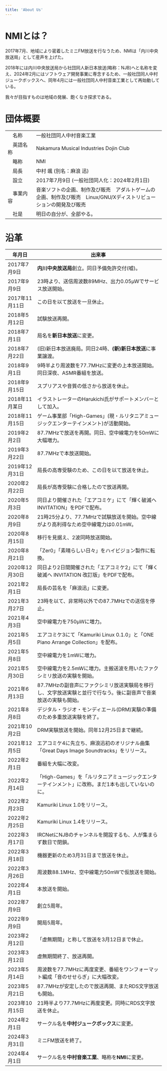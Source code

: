 ```yaml
---
title: 'About Us'
---
```


# NMIとは？

2017年7月、地域により密着したミニFM放送を行なうため、NMIは「内川中央放送局」として産声を上げた。

2018年には内川中央放送局から社団同人新日本放送(略称：NJB)へと名称を変え、2024年2月にはソフトウェア開発事業に専念するため、一般社団同人中村ジュークボックスへ、同年4月には一般社団同人中村音楽工業として再始動している。

我々が目指すものは地域の発展、飽くなき探求である。

# 団体概要
|||
|----|----|
|　名称　　　|一般社団同人中村音楽工業|
|　英語名称　|Nakamura Musical Industries Dojin Club|
|　略称　　　|NMI|
|　局長　　　|中村 颯 (別名：麻浪 迅)|
|　設立　　　|2017年7月9日 (一般社団同人化：2024年2月1日)|
|　事業内容　|音楽ソフトの企画、制作及び販売　アダルトゲームの企画、制作及び販売　Linux/GNU/Xディストリビューションの開発及び販売|
|　社是　　　|明日の自分が、全部やる。|

# 沿革
|年月日　|出来事|
|----|----|
|2017年7月9日　|**内川中央放送局**創立。同日予備免許交付(嘘)。|
|2017年9月9日　|23時より、送信周波数89MHz、出力0.05μWでサービス放送開始。|
|2017年11月11日　|この日を以て放送を一旦休止。|
|2018年5月12日　|試験放送再開。|
|2018年7月1日　|局名を**新日本放送**に変更。|
|2018年7月22日　|(旧)新日本放送廃局。同日24時、**(新)新日本放送**に事業譲渡。|
|2018年9月1日　|9時半より周波数を77.7MHzに変更の上本放送開始。同日深夜、ASMR番組を放送。|
|2018年9月15日　|スプリアスや音質の低さから放送を休止。|
|2018年11月某日　|イラストレーターのHarukichi氏がサポートメンバーとして加入。|
|2018年11月15日　|ゲーム事業部「High-Games」(現・ルリタニアミュージックエンターテインメント)が活動開始。|
|2019年2月2日　|87.7MHzで放送を再開。同日、空中線電力を50mWに大幅増力。|
|2019年3月22日　|87.7MHzで本放送開始。|
|2019年12月31日　|局長の高専受験のため、この日を以て放送を休止。|
|2020年2月22日　|局長が高専受験に合格したので放送再開。|
|2020年5月3日　|同日より開催された「エアコミケ」にて「輝く破滅へ INVITATION」をPDFで配布。|
|2020年8月9日　|21時25分より、77.7MHzで試験放送を開始。空中線がより高利得なため空中線電力は0.01mW。|
|2020年8月15日　|移行を見据え、2波同時放送開始。|
|2020年8月21日　|「Zer0」「素晴らしい日々」をハイビジョン製作に転換。|
|2020年12月30日　|同日より2日間開催された「エアコミケ2」にて「輝く破滅へ INVITATION 改訂版」をPDFで配布。|
|2021年2月1日　|局長の芸名を「麻浪迅」に変更。|
|2021年3月27日　|23時を以て、非常時以外での87.7MHzでの送信を停止。|
|2021年4月3日　|空中線電力を750μＷに増力。|
|2021年5月5日　|エアコミケ3にて「Kamuriki Linux 0.1.0」と「ONE Piano Arrange Collection」を配布。|
|2021年5月8日　|空中線電力を1mWに増力。|
|2021年5月30日　|空中線電力を2.5mWに増力。主搬送波を用いたファクシミリ放送の実験を開始。|
|2021年6月13日　|87.7MHzの副音声にファクシミリ放送実験局を移行し、文字放送実験と並行で行なう。後に副音声で音楽放送の実験も開始。|
|2021年8月8日　|デジタル・ラジオ・モンディエール(DRM)実験の準備のため多重放送実験を終了。|
|2021年10月2日　|DRM実験放送を開始。同年12月25日まで継続。|
|2021年12月5日　|エアコミケ4に先立ち、麻浪迅初のオリジナル曲集「Great Days Image Soundtracks」をリリース。|
|2022年2月1日　|番組を大幅に改変。|
|2022年2月14日　|「High-Games」を「ルリタニアミュージックエンターテインメント」に改称。まだ1本も出していないのに。|
|2022年2月23日　|Kamuriki Linux 1.0をリリース。|
|2022年2月25日　|Kamuriki Linux 1.4をリリース。|
|2022年3月17日　|IRCNetにNJBのチャンネルを開設するも、人が集まらず数日で閉鎖。|
|2022年3月18日　|機器更新のため3月31日まで放送を休止。|
|2022年3月26日　|周波数88.1MHz、空中線電力50mWで仮放送を開始。|
|2022年4月1日　|本放送を開始。|
|2022年7月9日　|創立5周年。|
|2022年9月9日　|開局5周年。|
|2023年2月12日　|「虚無期間」と称して放送を3月12日まで休止。|
|2023年3月12日　|虚無期間終了、放送再開。|
|2023年5月14日　|周波数を77.7MHzに再度変更、番組をワンフォーマット編成「音のせせらぎ」に大幅改変。|
|2023年5月21日　|87.7MHzが安定したので放送再開、またRDS文字放送も開始。|
|2023年10月15日　|21時半より77.7MHzに再度変更。同時にRDS文字放送を休止。|
|2024年2月1日　|サークル名を**中村ジュークボックス**に変更。|
|2024年3月31日　|ミニFM放送を終了。|
|2024年4月1日　|サークル名を**中村音楽工業**、略称を**NMI**に変更。|
